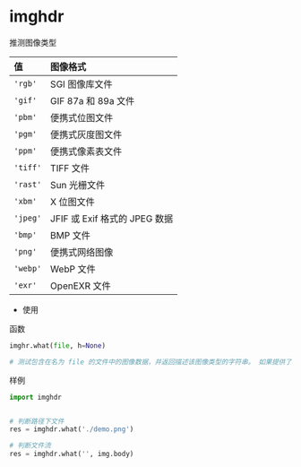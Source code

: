 # imghdr

推测图像类型

| 值       | 图像格式                      |
| :------- | :---------------------------- |
| `'rgb'`  | SGI 图像库文件                |
| `'gif'`  | GIF 87a 和 89a 文件           |
| `'pbm'`  | 便携式位图文件                |
| `'pgm'`  | 便携式灰度图文件              |
| `'ppm'`  | 便携式像素表文件              |
| `'tiff'` | TIFF 文件                     |
| `'rast'` | Sun 光栅文件                  |
| `'xbm'`  | X 位图文件                    |
| `'jpeg'` | JFIF 或 Exif 格式的 JPEG 数据 |
| `'bmp'`  | BMP 文件                      |
| `'png'`  | 便携式网络图像                |
| `'webp'` | WebP 文件                     |
| `'exr'`  | OpenEXR 文件                  |

- 使用

函数

```python
imghr.what(file, h=None)

# 测试包含在名为 file 的文件中的图像数据，并返回描述该图像类型的字符串。 如果提供了可选的 h，则 file 参数会被忽略并且 h 会被视为包含要测试的字节流。
```

样例

```python
import imghdr


# 判断路径下文件
res = imghdr.what('./demo.png')

# 判断文件流
res = imghdr.what('', img.body)   
```

